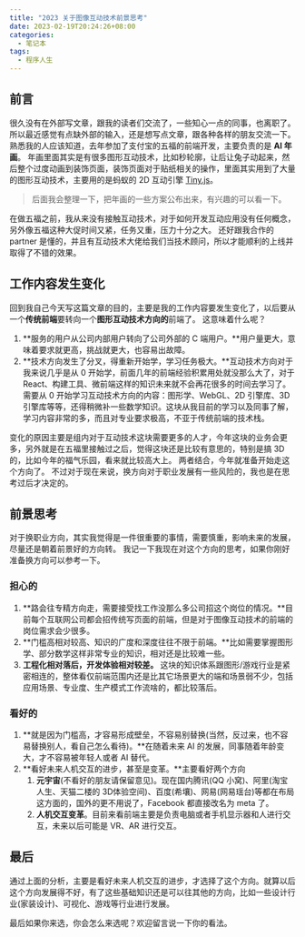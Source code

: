 ```yaml
---
title: "2023 关于图像互动技术前景思考"
date: 2023-02-19T20:24:26+08:00
categories: 
  - 笔记本
tags: 
  - 程序人生
---
```


## 前言
很久没有在外部写文章，跟我的读者们交流了，一些知心一点的同事，也离职了。所以最近感觉有点缺外部的输入，还是想写点文章，跟各种各样的朋友交流一下。
熟悉我的人应该知道，去年参加了支付宝的五福的前端开发，主要负责的是 **AI 年画**。
年画里面其实是有很多图形互动技术，比如秒轮廓，让后让兔子动起来，然后整个过度动画到装饰页面，装饰页面对于贴纸相关的操作，里面其实用到了大量的图形互动技术，主要用的是蚂蚁的 2D 互动引擎 [Tiny.js](http://tinyjs.net)。
> 后面我会整理一下，把年画的一些方案公布出来，有兴趣的可以看一下。

在做五福之前，我从来没有接触互动技术，对于如何开发互动应用没有任何概念，另外像五福这种大促时间又紧，任务又重，压力十分之大。
还好跟我合作的 partner 是懂的，并且有互动技术大佬给我们当技术顾问，所以才能顺利的上线并取得了不错的效果。
## 工作内容发生变化
回到我自己今天写这篇文章的目的，主要是我的工作内容要发生变化了，以后要从一个**传统前端**要转向一个**图形互动技术方向的**前端了。
这意味着什么呢？

1. **服务的用户从公司内部用户转向了公司外部的 C 端用户。**用户量更大，意味着要求就更高，挑战就更大，也容易出故障。
2. **技术方向发生了分叉，得重新开始学，学习任务极大。**互动技术方向对于我来说几乎是从 0 开始学，前面几年的前端经验积累用处就没那么大了，对于 React、构建工具、微前端这样的知识未来就不会再花很多的时间去学习了。 需要从 0 开始学习互动技术方向的内容：图形学、WebGL、2D 引擎库、3D 引擎库等等，还得稍微补一些数学知识。这块从我目前的学习以及同事了解，学习内容非常的多，而且对专业要求极高，不亚于传统前端的技术栈。

变化的原因主要是组内对于互动技术这块需要更多的人才，今年这块的业务会更多，另外就是在五福里接触过之后，觉得这块还是比较有意思的，特别是搞 3D 的，比如今年的福气乐园，看来就比较高大上。
两者结合，今年就准备开始走这个方向了。
不过对于现在来说，换方向对于职业发展有一些风险的，我也是在思考过后才决定的。
## 前景思考
对于换职业方向，其实我觉得是一件很重要的事情，需要慎重，影响未来的发展，尽量还是朝着前景好的方向转。
我记一下我现在对这个方向的思考，如果你刚好准备换方向可以参考一下。
### 担心的

1. **路会往专精方向走，需要接受找工作没那么多公司招这个岗位的情况。**目前每个互联网公司都会招传统写页面的前端，但是对于图像互动技术的前端的岗位需求会少很多。
2. **门槛高相对较高、知识的广度和深度往往不限于前端。**比如需要掌握图形学、部分数学这样非常专业的知识，相对还是比较难一些。
3. **工程化相对落后，开发体验相对较差。** 这块的知识体系跟图形/游戏行业是紧密相连的，整体看仅前端范围内还是比其它场景更大的端和场景弱不少，包括应用场景、专业度、生产模式工作流啥的，都比较落后。
### 看好的

1. **就是因为门槛高，才容易形成壁垒，不容易别替换(当然，反过来，也不容易替换别人，看自己怎么看待)。**在随着未来 AI 的发展，同事随着年龄变大，才不容易被年轻人或者 AI 替代。
2. **看好未来人机交互的进步，甚至是变革。**主要看好两个方向
   1. **元宇宙**(不看好的朋友请保留意见)。现在国内腾讯(QQ 小窝)、阿里(淘宝人生、天猫二楼的 3D体验空间)、百度(希壤)、网易(网易瑶台)等都在布局这方面的，国外的更不用说了，Facebook 都直接改名为 meta 了。
   2. **人机交互变革**。目前来看前端主要是负责电脑或者手机显示器和人进行交互，未来以后可能是 VR、AR 进行交互。
## 最后
通过上面的分析，主要是看好未来人机交互的进步，才选择了这个方向。就算以后这个方向发展得不好，有了这些基础知识还是可以往其他的方向，比如一些设计行业(家装设计)、可视化、游戏等行业进行发展。

最后如果你来选，你会怎么来选呢？欢迎留言说一下你的看法。


